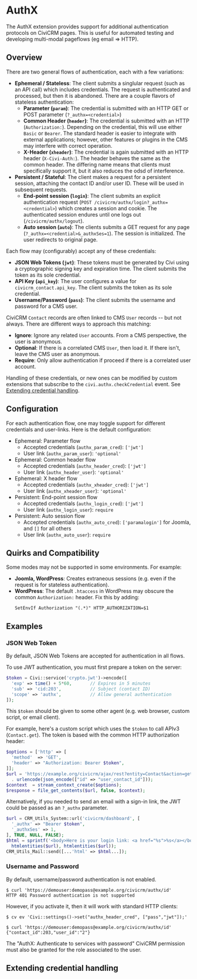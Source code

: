 # AuthX

The AuthX extension provides support for additional authentication protocols on CiviCRM pages.
This is useful for automated testing and developing multi-modal pageflows (eg email => HTTP).

## Overview

There are two general flows of authentication, each with a few variations:

* __Ephemeral / Stateless__: The client submits a singlular request (such as an API call) which includes credentials. The request is authenticated and processed, but then it is abandoned.
  There are a couple flavors of stateless authentication:
    * __Parameter (`param`)__: The credential is submitted with an HTTP GET or POST parameter (`?_authx=<credential>`)
    * __Common Header (`header`)__: The credential is submitted with an HTTP (`Authorization:`). Depending on the credential, this will use either `Basic` or `Bearer`.
      The standard header is easier to integrate with external applications; however, other features or plugins in the CMS may interfere with correct operation.
    * __X-Header (`xheader`)__: The credential is again submitted with an HTTP header (`X-Civi-Auth:`). The header behaves the same as the common header. The
      differing name means that clients must specifically support it, but it also reduces the odsd of interference.
* __Persistent / Stateful__: The client makes a request for a persistent session, attaching the contact ID and/or user ID. These will be used in subsequent requests.
    * __End-point session (`login`)__: The client submits an explicit authentication request (`POST /civicrm/authx/login?_authx=<credential>`) which creates a session and cookie.
      The authenticated session endures until one logs out (`/civicrm/authx/logout`).
    * __Auto session (`auto`)__: The clients submits a GET request for any page (`?_authx=<credential>&_authxSes=1`). The session is initialized. The user redirects
      to original page.

Each flow may (configurably) accept any of these credentials:

* __JSON Web Tokens (`jwt`)__: These tokens must be generated by Civi using a cryptographic signing key and expiration time.
  The client submits the token as its sole credential.
* __API Key (`api_key`)__: The user configures a value for `civicrm_contact.api_key`. The client submits
  the token as its sole credential.
* __Username/Password (`pass`)__: The client submits the username and password for a CMS user.

CiviCRM `Contact` records are often linked to CMS `User` records -- but not always. There are different ways to approach this matching:

* __Ignore__: Ignore any related `User` accounts. From a CMS perspective, the user is anonymous.
* __Optional__:  If there is a correlated CMS `User`, then load it. If there isn't, leave the CMS user as anonymous.
* __Require__: Only allow authentication if proceed if there is a correlated user account.

Handling of these credentials, or new ones can be modified by custom extensions that subscribe to the `civi.authx.checkCredential` event. See [Extending credential handling](##extending-credential-handling).

## Configuration

For each authentication flow, one may toggle support for different credentials and user-links. Here is the default configuration:

* Ephemeral: Parameter flow
    * Accepted credentials (`authx_param_cred`): `['jwt']`
    * User link (`authx_param_user`): `'optional'`
* Ephemeral: Common header flow
    * Accepted credentials (`authx_header_cred`): `['jwt']`
    * User link (`authx_header_user`): `'optional'`
* Ephemeral: X header flow
    * Accepted credentials (`authx_xheader_cred`): `['jwt']`
    * User link (`authx_xheader_user`): `'optional'`
* Persistent: End-point session flow
    * Accepted credentials (`authx_login_cred`): `['jwt']`
    * User link (`authx_login_user`): `require`
* Persistent: Auto session flow
    * Accepted credentials (`authx_auto_cred`): `['paramalogin']` for Joomla, and `[]` for all others
    * User link (`authx_auto_user`): `require`

## Quirks and Compatibility

Some modes may not be supported in some environments. For example:

* __Joomla, WordPress__: Creates extraneous sessions (e.g. even if the request is for stateless authentication).
* __WordPress__: The default `.htaccess` in WordPress may obscure the common  `Authorization:` header. Fix this by adding:
    ```
    SetEnvIf Authorization "(.*)" HTTP_AUTHORIZATION=$1
    ```

## Examples

### JSON Web Token

By default, JSON Web Tokens are accepted for authentication in all flows.

To use JWT authentication, you must first prepare a token on the server:

```php
$token = Civi::service('crypto.jwt')->encode([
  'exp' => time() + 5*60,       // Expires in 5 minutes
  'sub' => 'cid:203',           // Subject (contact ID)
  'scope' => 'authx',           // Allow general authentication
]);
```

This `$token` should be given to some other agent (e.g.  web browser, custom script, or email client).

For example, here's a custom script which uses the `$token` to call APIv3 (`Contact.get`).  The token is based with the common HTTP authorization header:

```php
$options = ['http' => [
  'method'  => 'GET',
  'header' => "Authorization: Bearer $token",
]];
$url = 'https://example.org/civicrm/ajax/rest?entity=Contact&action=get&json='
  . urlencode(json_encode(["id" => "user_contact_id"]));
$context  = stream_context_create($options);
$response = file_get_contents($url, false, $context);
```

Alternatively, if you needed to send an email with a sign-in link, the JWT could be passed as an `?_authx` parameter.

```php
$url = CRM_Utils_System::url('civicrm/dashboard', [
  '_authx' => "Bearer $token",
  '_authxSes' => 1,
], TRUE, NULL, FALSE);
$html = sprintf('<body>Here is your login link: <a href="%s">%s</a></body>',
  htmlentities($url), htmlentities($url));
CRM_Utils_Mail::send([...'html' => $html...]);
```

### Username and Password

By default, username/password authentication is not enabled.

```
$ curl 'https://demouser:demopass@example.org/civicrm/authx/id'
HTTP 401 Password authentication is not supported
```

However, if you activate it, then it will work with standard HTTP clients:

```
$ cv ev 'Civi::settings()->set("authx_header_cred", ["pass","jwt"]);'

$ curl 'https://demouser:demopass@example.org/civicrm/authx/id'
{"contact_id":203,"user_id":"2"}
```

The "AuthX: Authenticate to services with password" CiviCRM permission must
also be granted for the role associated to the user.

## Extending credential handling
